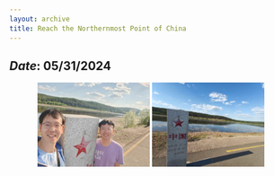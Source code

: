 ```yaml
---
layout: archive
title: Reach the Northernmost Point of China
---
```


## *Date*: 05/31/2024

<figure>
  <center>
    <img src="/news/imgs/northest_of_china.png" width="200"/>
    <img src="/news/imgs/northest_of_china_1.png" width="200"/>
  </center>
</figure>
